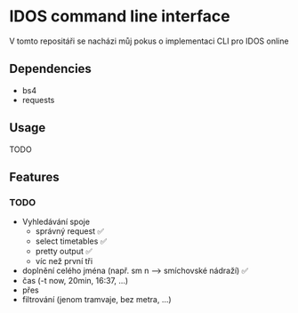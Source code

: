# IDOS command line interface

V tomto repositáři se nacházi můj pokus o implementaci CLI pro IDOS online

## Dependencies

* bs4
* requests

## Usage

TODO

## Features

### TODO

* Vyhledávání spoje
    * správný request ✅
    * select timetables ✅
    * pretty output ✅
    * víc než první tři
* doplnění celého jména (např. sm n --> smíchovské nádraží) ✅
* čas (-t now, 20min, 16:37, ...)
* přes
* filtrování (jenom tramvaje, bez metra, ...)

